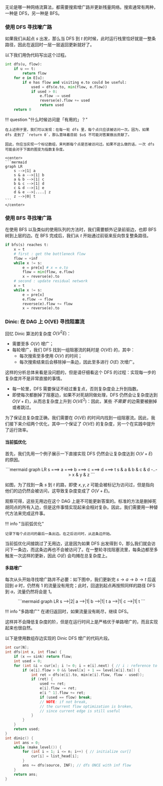 无论是哪一种网络流算法，都需要搜索增广路并更新残量网络。搜索通常有两种，一种是 DFS，另一种是 BFS。

### 使用 DFS 寻找增广路

如果我们从起点 $s$ 出发，那么当 DFS 到 $t$ 的时候，此时运行栈里恰好就是一整条路径，因此在返回时一层一层返回更新就好了。

以下我们用伪代码写出这个过程。

```python
int dfs(u, flow):
    if u == t:
        return flow
    for e in E[u]:
        if e has flow and visiting e.to could be useful:
            used = dfs(e.to, min(flow, e.flow))
            if used > 0:
                e.flow -= used
                reverse(e).flow += used
                return used
    return 0
```
!!! question "什么时候访问是「有用的」？"

    在上述例子里，我们可以发现：在每一轮 dfs 里，每个点只应该被访问一次。因为，如果 dfs 走到了 `return 0`，那么意味着目前 $u$ 不可能对答案做出贡献了。 

    因此，你应当实现一个标记数组，来判断每个点是否被访问过。如果不这么做的话，一次 dfs 可能会对于下面的图变为指数复杂度。   

    <center>
    ```mermaid
    graph LR
        s -->|1| a
        s & a -->|1| b
        a & b -->|1| c
        b & c -->|1| d
        c & d -->|1| e
        d & e -->|....| z
        z -->|0| t
    ```
    </center>

### 使用 BFS 寻找增广路

在使用 BFS 以及类似的使用队列的方法时，我们需要额外记录前驱边，也即 BFS 树到上层的边。在 BFS 完成后，我们从 $t$ 开始通过前驱来反向恢复整条路径。

```python
if bfs(s) reaches t:
    x = t
    # first : get the bottleneck flow
    flow = +inf
    while x != s:
        e = pre[x] # x = e.to
        flow = min(flow, e.flow)
        x = reverse(e).to
    # second : update residual network
    x = t
    while x != s:
        e = pre[x]
        e.flow -= flow
        reverse(e).flow += flow
        x = reverse(e).to
```

### Dinic: 在 DAG 上 O(VE) 寻找阻塞流

回忆 Dinic 算法的复杂度 $O(V^2 E)$：

* 需要至多 $O(V)$ 增广；
* 每轮增广，我们 DFS 找到一组阻塞流的耗时是 $O(VE)$ 的，其中：
    * 每次搜索至多使用 $O(V)$ 的时间；
    * 每次搜索结束后会移除掉一条边，因此至多进行 $O(E)$ 次增广。

这样的分析总体来看是没问题的，但是请仔细看这个 DFS 的过程：实现每一步的复杂度并不是非常直接的事情。

* 每一轮里，DFS 需要保证不经过重复点，否则复杂度会上升到指数。
* 即使每次都删掉了阻塞边，如果不对死胡同做处理，DFS 仍然会让复杂度达到 $O(V + E)$，从而总复杂度上升到 $O(V E ^ 2)$：因此，某些 *不需要* 的边需要被删掉或者跳过。

为了保证总复杂度正确，我们需要在 $O(VE)$ 的时间内找到一组阻塞流。因此，我们接下来介绍两个优化，其中一个保证了 $O(VE)$ 的复杂度，另一个在实践中提升了运行效率。

#### 当前弧优化

首先，我们先用一个例子展示一下直接实现 DFS 仍然会让复杂度达到 $O(V + E)$ 的原因。

<center>
```mermaid
graph LR
    s ===> a ===> b ===> c ===> d ===> t
    s & a & b & c & d -..-> x & y & z 
```
</center>

如图，为了找到一条 $s$ 到 $t$ 的路，即使 $x, y, z$ 可能会被标记为访问过，但是指向他们的边仍然会被访问，这导致复杂度变成了 $O(V + E)$。

观察可得，这些无用边在这个 DAG 上是不可能更新答案的。标准的方法是删掉死胡同点的所有入边，但是这件事情实现起来会相对复杂。因此，我们需要用一种替代方法来完成这件事。

!!! info "当前弧优化"

    记录下每个点访问的最后一条出边。在之后访问时，从这条边开始。

当前弧优化间接跳过了无用边，这是因为如果 DFS 出发得到 $0$，那么我们就会访问下一条边，而这条边再也不会被访问了。在一整轮寻找阻塞流里，每条边都至多触发一次这样的更新，因此 $O(E)$ 会均摊在总复杂度上。

#### 多路增广

每次从头开始寻找增广路并不必要：如下图中，我们更新完 $s\rightarrow a \rightarrow b \rightarrow t$ 后返回到 $a$ 时，仍然有 $1$ 的流量没有用完；此时，回退到起点再按照同样的路径 DFS 到 $a$，流量仍然将会是 $1$。

<center>
```mermaid
graph LR
    s -->|2| a -->|1| b -->|1| t
    a -->|1| c -->|1| t
```
</center>

!!! info "多路增广"
    在递归返回时，如果流量没有耗尽，继续 DFS。

这样并不会降低复杂度的阶，但是在运行时间上是严格优于单路增广的，而且实现起来也很自然。

以下是使用数组存边实现的 Dinic DFS 增广的代码片段。

```cpp
int cur[N]; 
int dfs(int x, int flow) {
    if (x == sink) return flow;
    int used = 0;
    for (int &i = cur[x]; i != 0; i = e[i].next) { // i : reference to cur[x]
        if (e[i].flow > 0 && level[x] + 1 == level[e[i].to]) {
            int ret = dfs(e[i].to, min(e[i].flow, flow - used));
            if (ret) {
                used += ret;
                e[i].flow -= ret;
                e[i ^ 1].flow += ret;
                if (used == flow) break;
                // NOTE: if not break,
                // the current flow optimization is broken,
                // since current edge is still useful
            }
        }
    }
    return used;
}
int dinic() {
    int ans = 0;
    while (make_level()) {
        for (int i = 1; i <= n; i++) { // initialize cur[]
            cur[i] = list_head[i];
        }
        ans += dfs(source, INF); // dfs ONCE with inf flow
    }
    return ans;
}
```